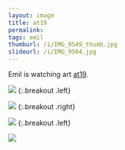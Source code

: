 ```yaml
---
layout: image
title: at19
permalink: 
tags: emil
thumburl: /i/IMG_9549_thumb.jpg
slideurl: /i/IMG_9504.jpg
---
```

Emil is watching art [at19](http://at19.de).

![]({{site.url}}/i/IMG_9549.jpg)
{:.breakout .left}

![]({{site.url}}/i/IMG_9527.jpg)
{:.breakout .right}

![]({{site.url}}/i/IMG_9493.jpg)
{:.breakout .left}

![]({{site.url}}/i/IMG_9504.jpg)


